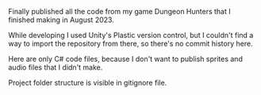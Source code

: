 Finally published all the code from my game Dungeon Hunters that I finished making in August 2023.

While developing I used Unity's Plastic version control, but I couldn't find a way to import the repository from there, so there's no commit history here.

Here are only C# code files, because I don't want to publish sprites and audio files that I didn't make.

Project folder structure is visible in gitignore file.

